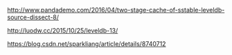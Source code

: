 http://www.pandademo.com/2016/04/two-stage-cache-of-sstable-leveldb-source-dissect-8/    

http://luodw.cc/2015/10/25/leveldb-13/

https://blog.csdn.net/sparkliang/article/details/8740712


